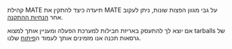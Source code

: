 <!--
.. link:
.. description:
.. tags: 
.. date: 2012-04-17 06:32:31
.. title: התקנה
.. slug: התקנה
-->

קהילת MATE תיעדה כיצד להתקין את MATE על גבי מגוון הפצות שונות,
ניתן לעקוב אחר [הנחיות ההתקנה](https://wiki.mate-desktop.org/#!pages/download.md).

אם יוצא לך להתעסק באריזת חבילות למערכת הפעלה ומעניין אותך
למצוא tarballs של גרסאות תכנה אנו מזמינים אותך לעמוד ה[פיתוח](/development/) שלנו.
